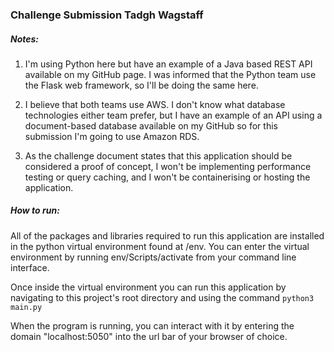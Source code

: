 ### Challenge Submission Tadgh Wagstaff

##### Notes: 

1) I'm using Python here but have an example of a Java based REST API available on my GitHub page. I was informed that the Python team use the Flask web framework, so I'll be doing the same here.

2) I believe that both teams use AWS. I don't know what database technologies either team prefer, but I have an example of an API using a document-based database available on my GitHub so for this submission I'm going to use Amazon RDS.

3) As the challenge document states that this application should be considered a proof of concept, I won't be implementing performance testing or query caching, and I won't be containerising or hosting the application.


##### How to run: 

All of the packages and libraries required to run this application are installed in the python virtual environment found at /env. You can enter the virtual environment by running env/Scripts/activate from your command line interface. 

Once inside the virtual environment you can run this application by navigating to this project's root directory and using the command `python3 main.py` 

When the program is running, you can interact with it by entering the domain "localhost:5050" into the url bar of your browser of choice. 

